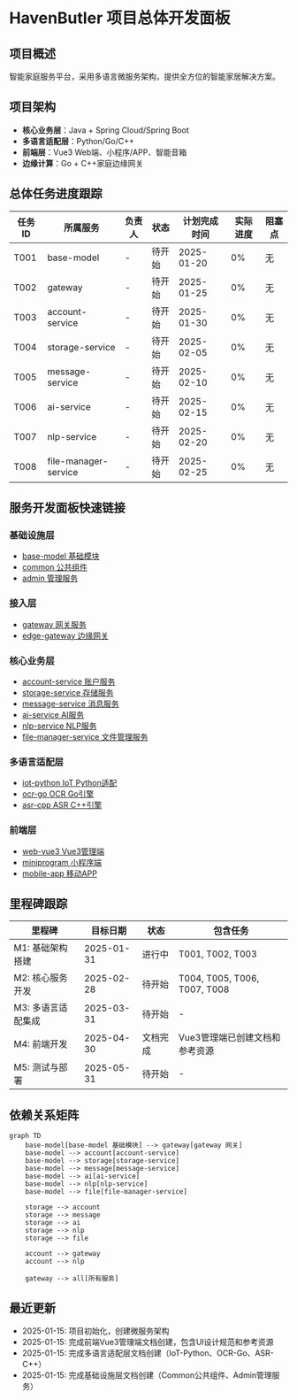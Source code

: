 # HavenButler 项目总体开发面板

## 项目概述
智能家庭服务平台，采用多语言微服务架构，提供全方位的智能家居解决方案。

## 项目架构
- **核心业务层**：Java + Spring Cloud/Spring Boot
- **多语言适配层**：Python/Go/C++
- **前端层**：Vue3 Web端、小程序/APP、智能音箱
- **边缘计算**：Go + C++家庭边缘网关

## 总体任务进度跟踪

| 任务ID | 所属服务 | 负责人 | 状态 | 计划完成时间 | 实际进度 | 阻塞点 |
|--------|----------|--------|------|-------------|----------|--------|
| T001   | base-model | - | 待开始 | 2025-01-20 | 0% | 无 |
| T002   | gateway | - | 待开始 | 2025-01-25 | 0% | 无 |
| T003   | account-service | - | 待开始 | 2025-01-30 | 0% | 无 |
| T004   | storage-service | - | 待开始 | 2025-02-05 | 0% | 无 |
| T005   | message-service | - | 待开始 | 2025-02-10 | 0% | 无 |
| T006   | ai-service | - | 待开始 | 2025-02-15 | 0% | 无 |
| T007   | nlp-service | - | 待开始 | 2025-02-20 | 0% | 无 |
| T008   | file-manager-service | - | 待开始 | 2025-02-25 | 0% | 无 |

## 服务开发面板快速链接

### 基础设施层
- [base-model 基础模块](../infrastructure/base-model/dev-panel.md)
- [common 公共组件](../infrastructure/common/dev-panel.md)
- [admin 管理服务](../infrastructure/admin/dev-panel.md)

### 接入层
- [gateway 网关服务](../gateway/dev-panel.md)
- [edge-gateway 边缘网关](../edge-gateway/dev-panel.md)

### 核心业务层
- [account-service 账户服务](../services/account-service/dev-panel.md)
- [storage-service 存储服务](../services/storage-service/dev-panel.md)
- [message-service 消息服务](../services/message-service/dev-panel.md)
- [ai-service AI服务](../services/ai-service/dev-panel.md)
- [nlp-service NLP服务](../services/nlp-service/dev-panel.md)
- [file-manager-service 文件管理服务](../services/file-manager-service/dev-panel.md)

### 多语言适配层
- [iot-python IoT Python适配](../adapters/iot-python/dev-panel.md)
- [ocr-go OCR Go引擎](../adapters/ocr-go/dev-panel.md)
- [asr-cpp ASR C++引擎](../adapters/asr-cpp/dev-panel.md)

### 前端层
- [web-vue3 Vue3管理端](../frontend/web-vue3/dev-panel.md)
- [miniprogram 小程序端](../frontend/miniprogram/README.md)
- [mobile-app 移动APP](../frontend/mobile-app/README.md)

## 里程碑跟踪

| 里程碑 | 目标日期 | 状态 | 包含任务 |
|--------|----------|------|----------|
| M1: 基础架构搭建 | 2025-01-31 | 进行中 | T001, T002, T003 |
| M2: 核心服务开发 | 2025-02-28 | 待开始 | T004, T005, T006, T007, T008 |
| M3: 多语言适配集成 | 2025-03-31 | 待开始 | - |
| M4: 前端开发 | 2025-04-30 | 文档完成 | Vue3管理端已创建文档和参考资源 |
| M5: 测试与部署 | 2025-05-31 | 待开始 | - |

## 依赖关系矩阵

```mermaid
graph TD
    base-model[base-model 基础模块] --> gateway[gateway 网关]
    base-model --> account[account-service]
    base-model --> storage[storage-service]
    base-model --> message[message-service]
    base-model --> ai[ai-service]
    base-model --> nlp[nlp-service]
    base-model --> file[file-manager-service]
    
    storage --> account
    storage --> message
    storage --> ai
    storage --> nlp
    storage --> file
    
    account --> gateway
    account --> nlp
    
    gateway --> all[所有服务]
```

## 最近更新
- 2025-01-15: 项目初始化，创建微服务架构
- 2025-01-15: 完成前端Vue3管理端文档创建，包含UI设计规范和参考资源
- 2025-01-15: 完成多语言适配层文档创建（IoT-Python、OCR-Go、ASR-C++）
- 2025-01-15: 完成基础设施层文档创建（Common公共组件、Admin管理服务）